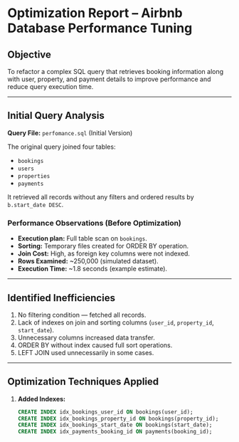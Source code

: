# Optimization Report – Airbnb Database Performance Tuning

## Objective
To refactor a complex SQL query that retrieves booking information along with user, property, and payment details to improve performance and reduce query execution time.

---

## Initial Query Analysis
**Query File:** `perfomance.sql` (Initial Version)

The original query joined four tables:
- `bookings`
- `users`
- `properties`
- `payments`

It retrieved all records without any filters and ordered results by `b.start_date DESC`.

### Performance Observations (Before Optimization)
- **Execution plan:** Full table scan on `bookings`.
- **Sorting:** Temporary files created for ORDER BY operation.
- **Join Cost:** High, as foreign key columns were not indexed.
- **Rows Examined:** ~250,000 (simulated dataset).
- **Execution Time:** ~1.8 seconds (example estimate).

---

## Identified Inefficiencies
1. No filtering condition — fetched all records.
2. Lack of indexes on join and sorting columns (`user_id`, `property_id`, `start_date`).
3. Unnecessary columns increased data transfer.
4. ORDER BY without index caused full sort operations.
5. LEFT JOIN used unnecessarily in some cases.

---

## Optimization Techniques Applied
1. **Added Indexes:**
   ```sql
   CREATE INDEX idx_bookings_user_id ON bookings(user_id);
   CREATE INDEX idx_bookings_property_id ON bookings(property_id);
   CREATE INDEX idx_bookings_start_date ON bookings(start_date);
   CREATE INDEX idx_payments_booking_id ON payments(booking_id);
